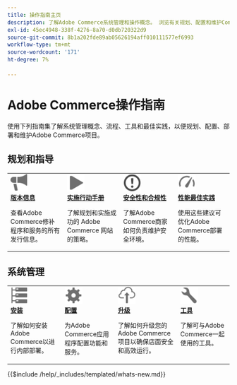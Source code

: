 ```yaml
---
title: 操作指南主页
description: 了解Adobe Commerce系统管理和操作概念。 浏览有关规划、配置和维护Commerce部署的综合指南。
exl-id: 45ec4948-338f-4276-8a70-d0db720322d9
source-git-commit: 8b1a202fde89ab05626194aff010111577ef6993
workflow-type: tm+mt
source-wordcount: '171'
ht-degree: 7%

---
```



# Adobe Commerce操作指南

使用下列指南集了解系统管理概念、流程、工具和最佳实践，以便规划、配置、部署和维护Adobe Commerce项目。

## 规划和指导

<table>
<tr>
  <td valign="top">
    <a href="../release/release-notes/overview.md">
      <img alt="发行信息" src="../assets/icons/promote.svg" width="40"/>
    </a>
    <div>
      <a href="../release/release-notes/overview.md"><strong>版本信息</strong></a>
      <p>查看Adobe Commerce修补程序和服务的所有发行信息。</p>
    </div>
  </td>
    <td valign="top">
    <a href="../implementation-playbook/overview.md">
      <img alt="实现" src="../assets/icons/play.svg" width="40"/>
    </a>
    <div>
      <a href="../implementation-playbook/overview.md"><strong>实施行动手册</strong></a>
      <p>了解规划和实施成功的 Adobe Commerce 网站的策略。</p>
    </div>
  </td>
  <td valign="top">
    <a href="../security-and-compliance/overview.md">
       <img alt="企业" src="../assets/icons/alert-circle.svg" width="40"/>
    </a>
    <div>
      <a href="../security-and-compliance/overview.md"><strong>安全性和合规性</strong></a>
      <p>了解Adobe Commerce商家如何负责维护安全环境。</p>
    </div>
  </td>
    <td valign="top">
    <a href="../performance/overview.md">
       <img alt="性能" src="../assets/icons/gauge.svg" width="40"/>
    </a>
    <div>
      <a href="../performance/overview.md"><strong>性能最佳实践</strong></a>
      <p>使用这些建议可优化Adobe Commerce部署的性能。</p>
    </div>
  </td>
</tr>
</table>

## 系统管理

<table>
<tr>
  <td valign="top">
    <a href="../installation/overview.md">
      <img alt="安装（内部部署）" src="../assets/icons/servers.svg" width="40"/>
    </a>
    <div>
      <a href="../installation/overview.md"><strong>安装</strong></a>
      <p>了解如何安装Adobe Commerce以进行内部部署。</p>
    </div>
  </td>
  <td valign="top">
    <a href="../configuration/overview.md">
      <img alt="配置" src="../assets/icons/settings.svg" width="40"/>
    </a>
    <div>
      <a href="../configuration/overview.md"><strong>配置</strong></a>
      <p>为Adobe Commerce应用程序配置功能和服务。</p>
    </div>
  </td>
  <td valign="top">
    <a href="../upgrade/overview.md">
      <img alt="升级" src="../assets/icons/upload-cloud.svg" width="40"/>
    </a>
    <div>
      <a href="../upgrade/overview.md"><strong>升级</strong></a>
      <p>了解如何升级您的Adobe Commerce项目以确保店面安全和高效运行。</p>
    </div>
  </td>
  <td valign="top">
    <a href="../tools/overview.md">
       <img alt="工具" src="../assets/icons/wrench.svg" width="40"/>
    </a>
    <div>
      <a href="../tools/overview.md"><strong>工具</strong></a>
      <p>了解可与Adobe Commerce一起使用的工具。</p>
    </div>
  </td>
</tr>
</table>

{{$include /help/_includes/templated/whats-new.md}}

<!-- Last updated from includes: 2025-10-08 14:24:05 -->
